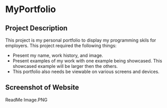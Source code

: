 # MyPortfolio

## Project Description 
This project is my personal portfolio to display my programming skils for employers.  This project required the following things:

* Present my name, work history, and image.
* Present examples of my work with one example being showcased.  This showcased example will be larger then the others.
* This portfolio also needs be viewable on various screens and devices. 

## Screenshot of Website
ReadMe Image.PNG
